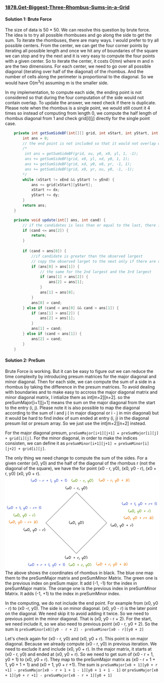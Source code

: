### [1878.Get-Biggest-Three-Rhombus-Sums-in-a-Grid](https://leetcode.com/problems/get-biggest-three-rhombus-sums-in-a-grid/)

#### Solution 1: Brute Force

The size of data is 50 * 50. We can resolve this question by brute force. The idea is to try all possible rhombuses and go along the side to get the sum. To iterate the rhombuses, there are many ways. I would prefer to try all possible centers. From the center, we can get the four corner points by iterating all possible length and once we hit any of boundaries of the square we can stop and try the next and it is very easy to compute the four points with a given center. So to iterate the center, it costs O(mn) where m and n are the two dimensions. For each center, we need to go over all possible diagonal (iterating over half of the diagonal) of the rhombus. And the number of cells along the perimeter is proportional to the diagonal. So we would have O(m<sup>3</sup>n) assuming m is the smaller side. 

In my implementation, to compute each side, the ending point is not considered so that during the four computation of the side would not contain overlap. To update the answer, we need check if there is duplicate. Please note when the rhombus is a single point, we would still count it 4 times so instead of computing from length 0, we compute the half length of rhombus diagonal from 1 and check grid[i][j] directly for the single point case. 
```java
    private int getSumSideBF(int[][] grid, int xStart, int yStart, int xEnd, int yEnd, int dx, int dy) {
        int ans = 0;
        // the end point is not included so that it would not overlap with another call
        /*
         int ans = getSumSideBF(grid, xu, y0, x0, yl, 1, -1);
         ans += getSumSideBF(grid, x0, yl, xd, y0, 1, 1);
         ans += getSumSideBF(grid, xd, y0, x0, yr, -1, 1);
         ans += getSumSideBF(grid, x0, yr, xu, y0, -1, -1);
        */
        while (xStart != xEnd && yStart != yEnd) {
            ans += grid[xStart][yStart];
            xStart += dx;
            yStart += dy;
        }
        return ans;
    }
``` 

```java
    private void update(int[] ans, int cand) {
        // if the candidates is less than or equal to the last, there is no impact on top 3.
        if (cand <= ans[2]) {
            return;
        }

        if (cand > ans[0]) {
            //if candidate is greater than the observed largest
            // copy the observed larget to the next only if there are different
            if (ans[0] > ans[1]) {
                // the same for the 2nd largest and the 3rd largest
                if (ans[1] > ans[2]) {
                    ans[2] = ans[1];
                }
                ans[1] = ans[0];
            }
            ans[0] = cand;
        } else if (cand < ans[0] && cand > ans[1]) {
            if (ans[1] > ans[2]) {
                ans[2] = ans[1];
            }
            ans[1] = cand;
        } else if (cand < ans[1]) {
            ans[2] = cand;
        }
    }
``` 


#### Solution 2: PreSum

Brute Force is working. But it can be easy to figure out we can reduce the time complexity by introducing presum matrices for the major diagonal and minor diagonal. Then for each side, we can compute the sum of a side in a rhombus by taking the difference in the presum matrices. To avoid dealing with boundaries and to make easy to accross the major diagonal matrix and minor diagonal matrix, I intialize them as int[m+2][n+2]. so the preSumMajor[i+1][j+1] means the sum on the major diagonal from the start to the entry (i, j). Please note it is also possible to map the diagonal according to the sum of i and j ( in major diagonal or i - j in min diagonal) but it would be hard to find index of sum ended at entry (i, j) in the diagonal presum list or presum array. So we just use the int[m+2][n+2] instead.

For the major diagonal presum, `preSumMajor[i+1][j+1] = preSumMajor[i][j] + grid[i][j]`. For the minor diagonal, in order to make the indices consisten, we can define it as `preSumMinor[i+1][j+1] = preSumMinor[i][j+2] + grid[i][j]`.

The only thing we need change to compute the sum of the sides. For a given center (x0, y0) and the half of the diagonal of the rhombus r (not the diagonal of the square), we have the for point (x0 - r, y0), (x0, y0 - r), (x0 + r, y0) (x0, y0 + r).
![end of Rhombus](image/endsOfRhombus.png)
The above shows the coordinates of rhombus in black. The blue one map them to the preSumMajor matrix and preSumMinor Matrix. The green one is the previous index on preSum major. It add (-1, -1) for the index in preSumMajor matrix. The orange one is the previous index in preSumMinor Matrix. It adds (-1, +1) to the index in preSumMinor index.

In the computing, we do not include the end point. For example from (x0, y0 - r) to (x0 -r, y0). The side is on minor diagonal. (x0, y0 - r) is the later point on the diagonal. We need skip it to avoid adding it twice. So we need to previous point in the minor diagonal. That is (x0, y0 - r + 2). For the start, we need include it, so we also need to previous point (x0 - r, y0 + 2). So the sum is `preSumMinor[x0][y0 - r + 2] - preSumMinor[x0 - r][y0 + 2]`

Let's check again for (x0 - r, y0) and (x0, y0 + r). This point is on major diagonal. Because we already compute (x0 - r, y0) in previous iteration. We need to exclude it and include (x0, y0 + r). In the major matrix, it starts at (x0 - r, y0) and ended at (x0, y0 + r). So we need to get sum of (x0 - r + 1, y0 + 1) to (x0, y0 + r). They map to the preSumMajor matrix as (x0 - r + 1 + 1, y0 + 1 + 1) and (x0 + 1, y0 + r +1). The sum is `preSumMajor[x0 + 1][y0 + r +1] - preSumMajor[x0 - r + 1 + 1 - 1][y0 + 1 + 1 - 1]` or `preSumMajor[x0 + 1][y0 + r +1] - preSumMajor[x0 - r + 1][y0 + 1]`
